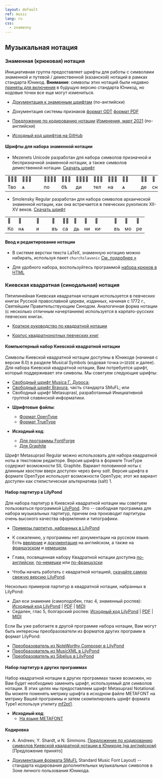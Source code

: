 ```yaml
---
layout: default
ref: music
lang: ru
css: 
  - znamenny
---
```


## Музыкальная нотация

### Знаменная (крюковая) нотация

Инициативная группа предоставляет шрифты для работы с символами знаменной
и путевой / демественной (казанской) нотаций в рамках стандарта Юникод.
**Внимание**: символы этих нотаций были недавно
[приняты для включения](http://www.unicode.org/alloc/Pipeline.html)
в будущую версию стандарта Юникод, но кодовые точки все еще могут измениться.

* [Документация к знаменным шрифтам](https://www.ponomar.net/files/fonts-znam.pdf) (по-английски)

* Документация системы признаков [формат ODT](https://www.ponomar.net/files/priznaki_documentation.odt) [формат PDF](https://www.ponomar.net/files/priznaki_documentation.pdf)

* [Предложение по кодированию нотации](https://www.ponomar.net/files/palaeoslavic.pdf) [Изменения, март 2021](https://www.ponomar.net/files/update0321.pdf) (по-английски)

* [Исходный код шрифтов на GitHub](https://github.com/slavonic/fonts-znam/)

#### Шрифты для набора знаменной нотации

* Mezenets Unicode разработан для набора символов призначной и беспризначной
знаменной нотации, а также символов демественной нотации.
[Скачать шрифт](https://www.ponomar.net/files/MezenetsUnicode.zip)

<div class="sample" contenteditable="true">
	<table align="center">
	<tr><td class="neume">𜽰𜽂𜼅</td>
	<td class="neume">𜽐𜼱𜼆</td>
	<td class="neume">&nbsp;&nbsp;</td>
	<td class="neume">𜽐𜽂𜼰𜼅</td>
	<td class="neume">𜽝𜽂𜼄</td>
	<td class="neume">𜽐𜽂𜼰𜼅</td>
	<td class="neume">𜽖𜽂𜼢</td>
	<td class="neume">𜽗𜽂𜼢</td>
	<td class="neume">𜽲𜼆</td>
	<td class="text">&nbsp;&nbsp;</td>
	<td class="neume">𜽯𜼅</td>
	<td class="neume">𜽟</td><td class="neume">𜾆𜽂𜼰𜼅</td>
	</tr>
	<tr><td class="text">Тво</td>
	<td class="text">ѧ</td>
	<td class="text">&nbsp;&nbsp;</td>
	<td class="text">по</td>
	<td class="text">бѣ</td>
	<td class="text">ди</td>
	<td class="text">тел</td>
	<td class="text">на</td>
	<td class="text">ѧ</td>
	<td class="text">&nbsp;&nbsp;</td>
	<td class="text">де</td>
	<td class="text">сни</td>
	<td class="text">ца</td></tr>
	</table>
</div>

* Smolensky Regular разработан для набора символов архаической знаменной нотации,
как она встречается в певческих рукописях XII-XV веков.
[Скачать шрифт](https://www.ponomar.net/files/Smolensky-Regular.zip)

<div class="sample" contenteditable="true">
	<table align="center">
	<tr><td class="neumeB">𜽒</td>
	<td class="neumeB">𜽐</td>
	<td class="neumeB">&nbsp;&nbsp;</td>
	<td class="neumeB">𜽖</td>
	<td class="textB">&nbsp;&nbsp;</td>
	<td class="neumeB">𜽖</td>
	<td class="neumeB">𜽐𜼱</td>
	<td class="neumeB">𜽖</td>
	<td class="neumeB">𜽖</td>
	<td class="neumeB">𜽖</td>
	<td class="text">&nbsp;&nbsp;</td>
	<td class="neumeB">𜽖</td>
	<td class="neumeB">𜽐</td>
	<td class="neumeB">𜽞</td>
	</tr>
	<tr><td class="textB">Ко</td>
	<td class="textB">нѧ</td>
	<td class="textB">&nbsp;&nbsp;</td>
	<td class="textB">и</td>
	<td class="textB">&nbsp;&nbsp;</td>
	<td class="textB">въ</td>
	<td class="textB">са</td>
	<td class="textB">дь</td>
	<td class="textB">ни</td>
	<td class="textB">ки·</td>
	<td class="textB">&nbsp;&nbsp;</td>
	<td class="textB">въ</td>
	<td class="textB">мо</td>
	<td class="textB">ре</td></tr>
	</table>
</div>

#### Ввод и редактирование нотации

* В системе верстки текста LaTeX, знаменную нотацию можно набирать,
используя пакет `churchslavonic` 
[См. подробнее&nbsp;»](/ru/users.html) 

* Для удобного набора, воспользуйтесь программой
[набора крюков в HTML](https://www.ponomar.net/znamenny/hookup2.html)

### Киевская квадратная (синодальная) нотация

Пятилинейная Киевская квадратная нотация используется в певческих
книгах Русской православной церкви, изданных, начиная с 1772 г.,
Святейшим Правительствующим Синодом. Аналогичная форма нотации
(с несколько отличным начертанием) используется в карпато-русских
певческих книгах.

* [Краткое руководство по квадратной нотации](http://seminaria.ru/raritet/solov_rukovod.htm)

* [Корпус квадратнонотных певческих книг](http://seminaria.ru/raritet/quadsborn.htm)

#### Компьютерный набор Киевской квадратной нотации

Символы Киевской квадратной нотации доступны в Юникоде (начиная с версии 8.0)
в разделе Musical Symbols (кодовая точка `U+1D1DE` и далее). Для набора
Киевской квадратной нотации, Вам потребуется шрифт, который поддерживает эти
символы. Мы советуем следующие шрифты:

* [Свободный шрифт Musica Г. Дуроса](http://users.teilar.gr/~g1951d/);
* [Свободный шрифт Bravura](http://www.smufl.org/fonts/), часть стандарта SMuFL; или
* Свободный шрифт Metasuprasl, разработанный Инициативной группой славянской информатики.

- **Шрифтовые файлы**:
	+	[Формат OpenType](https://www.ponomar.net/files/Metasuprasl-Regular.otf)
	+	[Формат TrueType](https://www.ponomar.net/files/Metasuprasl-SIL.ttf)

- **Исходный код**:
  + [Для программы FontForge](https://www.ponomar.net/files/Metasuprasl-Regular.sfd)
  + [Для Graphite](https://www.ponomar.net/files/Metasuprasl-Regular.gdl)

Шрифт Metasuprasl Regular можно использовать для набора квадратной ноты в текстовом редакторе. 
Версия шрифта в формате TrueType содержит возможности SIL Graphite. 
Вариант половинной ноты с длинным хвостом вверх доступен через фичу _salt_.
Версия шрифта в формате OpenType использует возможности OpenType; этот
же вариант доступен как стилистическая альтернатива (salt) 1.

#### Набор партитур в LilyPond

Для набора партитур в Киевской квадратной нотации мы советуем пользоваться программой
[LilyPond](http://www.lilypond.org/). Это -- свободная программа для набора
музыкальных партитур, причем она производит партитуры
очень высокого качества оформления и типографики.

* [Примеры партитур, набранных в LilyPond](http://www.lilypond.org/examples.html)

* К сожалению, у программы нет документации на русском языке. 
  Есть [введение](http://www.lilypond.org/text-input.html) 
  и [документация](http://www.lilypond.org/manuals.html) на английском, а также
  на [французском](http://lilypond.org/manuals.fr.html) и
  [немецком](http://lilypond.org/manuals.de.html).

* Глава, посвященная набору Квадратной нотации доступна
 [по-английски](http://www.lilypond.org/doc/v2.18/Documentation/notation/typesetting-kievan-square-notation),
  [по-немецки](http://www.lilypond.org/doc/v2.18/Documentation/notation/typesetting-kievan-square-notation.de.html)
  или [по-французски](http://www.lilypond.org/doc/v2.18/Documentation/notation/typesetting-kievan-square-notation.fr.html)

* Чтобы начать работать с квадратной нотацией, 
[скачайте самую свежую версию LilyPond](http://www.lilypond.org/download.html).

Несколько примеров партитур в квадратной нотации, набранных в LilyPond:

* Дал еси знамение (самоподобен, глас 4, знаменный роспев): 
  [Исходный код LilyPond](https://www.ponomar.net/files/dalesi.ly) |
  [PDF](https://www.ponomar.net/files/dalesi.pdf) |
  [MIDI](https://www.ponomar.net/files/dalesi.midi)
* Седален, глас 5, болгарский роспев: 
  [Исходный код LilyPond](https://www.ponomar.net/files/sessional5.ly) |
  [PDF](https://www.ponomar.net/files/sessional5.pdf) |
  [MIDI](https://www.ponomar.net/files/sessional5.midi)

Если Вы уже работаете в другой программе набора нотации, Вам
могут быть интересны преобразователи из форматов других программ в формат LilyPond:

* [Преобразователь из NoteWorthy Composer в LilyPond](http://nwc2ly.sourceforge.net/)
* [Преобразователь из MusicXML в LilyPond](http://www.nongnu.org/xml2ly/)
* [Преобразователь из Sibelius в LilyPond](http://sib2ly.sourceforge.net/)

#### Набор партитур в других программах

Набор квадратной нотации в других программах также возможен, но
Вам будет необходимо заменить шрифт, используемый для символов нотации.
В этих целях мы предоставляем шрифт Metasuprasl Notational. Вы можете
поменять метрику шрифта в исходном файле METAFONT на метрику
Вашей программы и затем скомпилировать шрифт формата Type1 используя
утилиту [mf2pt1](http://www.ctan.org/pkg/mf2pt1).

- **Исходный код**:
  + [На языке METAFONT](https://www.ponomar.net/files/metasuprasl.mf)

#### Кодировка

* A. Andreev, Y. Shardt, и N. Simmons.
[Предложение по кодированию символов Киевской квадратной нотации
в Юникоде (на английском)](https://www.ponomar.net/files/kievan.pdf) [Предложение принято]

* [Документация формата SMuFL](https://w3c.github.io/smufl/gitbook/)
Standard Music Font Layout) -- стандарта кодирования дополнительных 
музыкальных символов в Зоне личного пользования Юникода.

